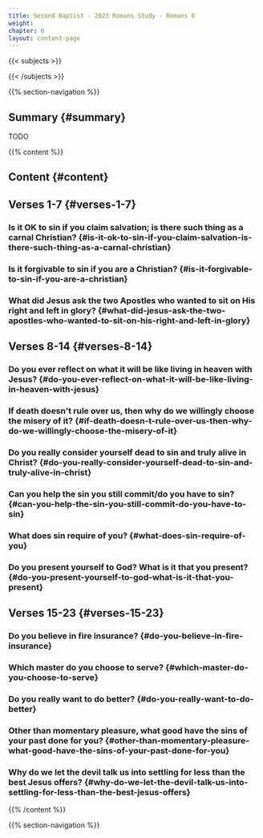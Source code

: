 ```yaml
---
title: Second Baptist - 2023 Romans Study - Romans 6
weight: 
chapter: 6
layout: content-page
---
```


{{< subjects >}}

{{< /subjects >}}

{{% section-navigation %}}

<!-- ## Video {#video}

{{% video
src=""

playlist=""

video=""

audio=""

slides="https://bibledocs.org/slides/"
%}} -->

## Summary {#summary}

TODO

<!-- ## Timestamps {#timestamps} -->

{{% content %}}

## Content {#content}

<!-- --- -->

## Verses 1-7 {#verses-1-7}

### Is it OK to sin if you claim salvation; is there such thing as a carnal Christian? {#is-it-ok-to-sin-if-you-claim-salvation-is-there-such-thing-as-a-carnal-christian}

### Is it forgivable to sin if you are a Christian? {#is-it-forgivable-to-sin-if-you-are-a-christian}

### What did Jesus ask the two Apostles who wanted to sit on His right and left in glory? {#what-did-jesus-ask-the-two-apostles-who-wanted-to-sit-on-his-right-and-left-in-glory}

## Verses 8-14 {#verses-8-14}

### Do you ever reflect on what it will be like living in heaven with Jesus? {#do-you-ever-reflect-on-what-it-will-be-like-living-in-heaven-with-jesus}

### If death doesn't rule over us, then why do we willingly choose the misery of it? {#if-death-doesn-t-rule-over-us-then-why-do-we-willingly-choose-the-misery-of-it}

### Do you really consider yourself dead to sin and truly alive in Christ? {#do-you-really-consider-yourself-dead-to-sin-and-truly-alive-in-christ}

### Can you help the sin you still commit/do you have to sin? {#can-you-help-the-sin-you-still-commit-do-you-have-to-sin}

### What does sin require of you? {#what-does-sin-require-of-you}

### Do you present yourself to God? What is it that you present? {#do-you-present-yourself-to-god-what-is-it-that-you-present}

## Verses 15-23 {#verses-15-23}

### Do you believe in fire insurance? {#do-you-believe-in-fire-insurance}

### Which master do you choose to serve? {#which-master-do-you-choose-to-serve}

### Do you really want to do better? {#do-you-really-want-to-do-better}

### Other than momentary pleasure, what good have the sins of your past done for you? {#other-than-momentary-pleasure-what-good-have-the-sins-of-your-past-done-for-you}

### Why do we let the devil talk us into settling for less than the best Jesus offers? {#why-do-we-let-the-devil-talk-us-into-settling-for-less-than-the-best-jesus-offers}

{{% /content %}}


<!-- {{% transcript %}}

## Video/audio transcript {#video-audio-transcript}



{{% /transcript %}} -->

{{% section-navigation %}}